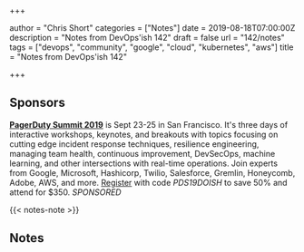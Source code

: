 +++

author = "Chris Short"
categories = ["Notes"]
date = 2019-08-18T07:00:00Z
description = "Notes from DevOps'ish 142"
draft = false
url = "142/notes"
tags = ["devops", "community", "google", "cloud", "kubernetes", "aws"]
title = "Notes from DevOps'ish 142"

+++

## Sponsors

[**PagerDuty Summit 2019**](https://summit.pagerduty.com/) is Sept 23-25 in San Francisco. It's three days of interactive workshops, keynotes, and breakouts with topics focusing on cutting edge incident response techniques, resilience engineering, managing team health, continuous improvement, DevSecOps, machine learning, and other intersections with real-time operations. Join experts from Google, Microsoft, Hashicorp, Twilio, Salesforce, Gremlin, Honeycomb, Adobe, AWS, and more. [Register](https://summit.pagerduty.com/summit2019/register?c_280637=PDS19OT) with code *PDS19DOISH* to save 50% and attend for $350. *SPONSORED*

{{< notes-note >}}

## Notes


